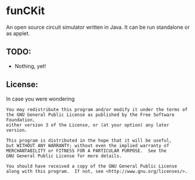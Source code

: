 # funCKit
An open source circuit simulator written in Java. It can be run standalone or as applet.

## TODO:

* Nothing, yet!

## License:
In case you were wondering

    You may redistribute this program and/or modify it under the terms of
    the GNU General Public License as published by the Free Software Foundation,
    either version 3 of the License, or (at your option) any later version.

    This program is distributed in the hope that it will be useful,
    but WITHOUT ANY WARRANTY; without even the implied warranty of
    MERCHANTABILITY or FITNESS FOR A PARTICULAR PURPOSE.  See the
    GNU General Public License for more details.

    You should have received a copy of the GNU General Public License
    along with this program.  If not, see <http://www.gnu.org/licenses/>.
